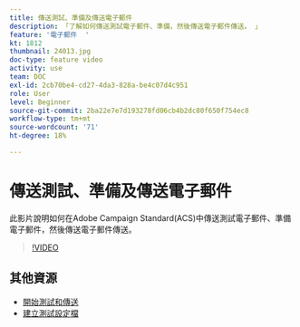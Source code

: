 ```yaml
---
title: 傳送測試、準備及傳送電子郵件
description: 「了解如何傳送測試電子郵件、準備，然後傳送電子郵件傳送。 」
feature: '電子郵件  '
kt: 1812
thumbnail: 24013.jpg
doc-type: feature video
activity: use
team: DOC
exl-id: 2cb70be4-cd27-4da3-828a-be4c07d4c951
role: User
level: Beginner
source-git-commit: 2ba22e7e7d193278fd06cb4b2dc80f650f754ec8
workflow-type: tm+mt
source-wordcount: '71'
ht-degree: 18%

---
```


# 傳送測試、準備及傳送電子郵件

此影片說明如何在Adobe Campaign Standard(ACS)中傳送測試電子郵件、準備電子郵件，然後傳送電子郵件傳送。

>[!VIDEO](https://video.tv.adobe.com/v/24013/)

## 其他資源

* [開始測試和傳送](https://experienceleague.adobe.com/docs/campaign-standard/using/testing-and-sending/get-started-sending-messages.html)
* [建立測試設定檔](/help/profiles-and-audiences/creating-a-profile.md)
